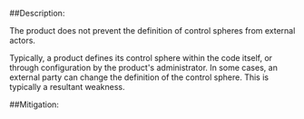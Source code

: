 ##Description:

The product does not prevent the definition of control spheres from external actors.

Typically, a product defines its control sphere within the code itself, or through configuration by the product's administrator. In some cases, an external party can change the definition of the control sphere. This is typically a resultant weakness.

##Mitigation:
